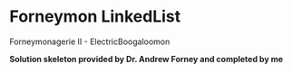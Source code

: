 # Forneymon LinkedList
Forneymonagerie II - ElectricBoogaloomon

**Solution skeleton provided by Dr. Andrew Forney and completed by me**
